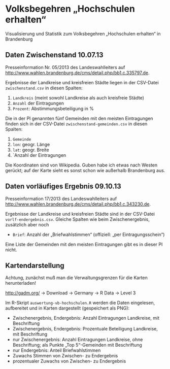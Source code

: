 Volksbegehren „Hochschulen erhalten“
====================================

Visualisierung und Statistik zum Volksbegehren „Hochschulen erhalten“ in Brandenburg

Daten Zwischenstand 10.07.13
----------------------------

Presseinformation Nr. 05/2013 des Landeswahlleiters auf http://www.wahlen.brandenburg.de/cms/detail.php/bb1.c.335797.de.

Ergebnisse der Landkreise und kreisfreien Städte liegen in der CSV-Datei `zwischenstand.csv` in diesen Spalten:

1. `Landkreis` (meint sowohl Landkreise als auch kreisfreie Städte)
2. `Anzahl` der Eintragungen
3. `Prozent`: Abstimmungsbeteiligung in %

Die in der PI genannten fünf Gemeinden mit den meisten Eintragungen finden sich in der CSV-Datei `zwischenstand-gemeinden.csv` in diesen Spalten:

1. `Gemeinde`
2. `lon`: geogr. Länge
3. `lat`: geogr. Breite
4. `Anzahl der Eintragungen

Die Koordinaten sind von Wikipedia.  Guben habe ich etwas nach Westen gerückt; auf der Karte sieht es sonst schon wie außerhalb Brandenburg aus.


Daten vorläufiges Ergebnis 09.10.13
-----------------------------------

Presseinformation 17/2013 des Landeswahlleiters auf http://www.wahlen.brandenburg.de/cms/detail.php/bb1.c.343230.de.

Ergebnisse der Landkreise und kreisfreien Städte sind in der CSV-Datei `vorlf-endergebnis.csv`.  Gleiche Spalten wie beim Zwischenergebnis, zusätzlich aber noch

* `Brief`: Anzahl der „Briefwahlstimmen“ (offiziell: „per Eintragungsschein“)

Eine Liste der Gemeinden mit den meisten Eintragungen gibt es in dieser PI nicht.


Kartendarstellung
-----------------

Achtung, zunächst muß man die Verwaltungsgrenzen für die Karten herunterladen!

http://gadm.org/ → Download → Germany → R Data → Level 3

Im R-Skript `auswertung-vb-hochschulen.R` werden die Daten eingelesen, aufbereitet und in Karten dargestellt (gespeichert als PNG):

* Zwischenergebnis, Endergebnis: Anzahl Eintragungen Landkreise, mit Beschriftung
* Zwischenergebnis, Endergebnis: Prozentuale Beteiligung Landkreise, mit Beschriftung
* nur Zwischenergebnis: Anzahl Eintragungen Landkreise, ohne Beschriftung; als Punkte „Top 5“-Gemeinden mit Beschriftung
* nur Endergebnis: Anteil Briefwahlstimmen
* Zuwachs Stimmen von Zwischen- zu Endergebnis
* prozentualer Zuwachs von Zwischen- zu Endergebnis
